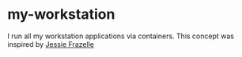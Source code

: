 # my-workstation

I run all my workstation applications via containers.
This concept was inspired by [Jessie Frazelle](https://github.com/jessfraz/dockerfiles)
